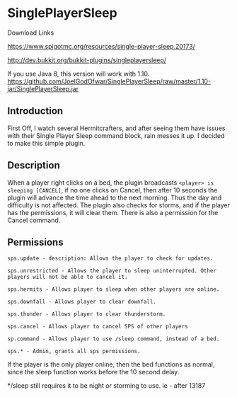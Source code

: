 # SinglePlayerSleep

Download Links

https://www.spigotmc.org/resources/single-player-sleep.20173/

http://dev.bukkit.org/bukkit-plugins/singleplayersleep/

If you use Java 8, this version will work with 1.10. https://github.com/JoelGodOfwar/SinglePlayerSleep/raw/master/1.10-jar/SinglePlayerSleep.jar

## Introduction

First Off, I watch several Hermitcrafters, and after seeing them have issues with their Single Player Sleep command block, rain messes it up. I decided to make this simple plugin.

## Description

When a player right clicks on a bed, the plugin broadcasts `<player> is sleeping [CANCEL]`, if no one clicks on Cancel, then after 10 seconds the plugin will advance the time ahead to the next morning. Thus the day and difficulty is not affected. The plugin also checks for storms, and if the player has the permissions, it will clear them. There is also a permission for the Cancel command.

## Permissions

```
sps.update - description: Allows the player to check for updates.
    
sps.unrestricted - Allows the player to sleep uninterrupted. Other players will not be able to cancel it.

sps.hermits - Allows player to sleep when other players are online.

sps.downfall - Allows player to clear downfall.

sps.thunder - Allows player to clear thunderstorm.

sps.cancel - Allows player to cancel SPS of other players
    
sp.command - Allows player to use /sleep command, instead of a bed.

sps.* - Admin, grants all sps permissions.
```

If the player is the only player online, then the bed functions as normal, since the sleep function works before the 10 second delay.

\*/sleep still requires it to be night or storming to use. ie - after 13187
